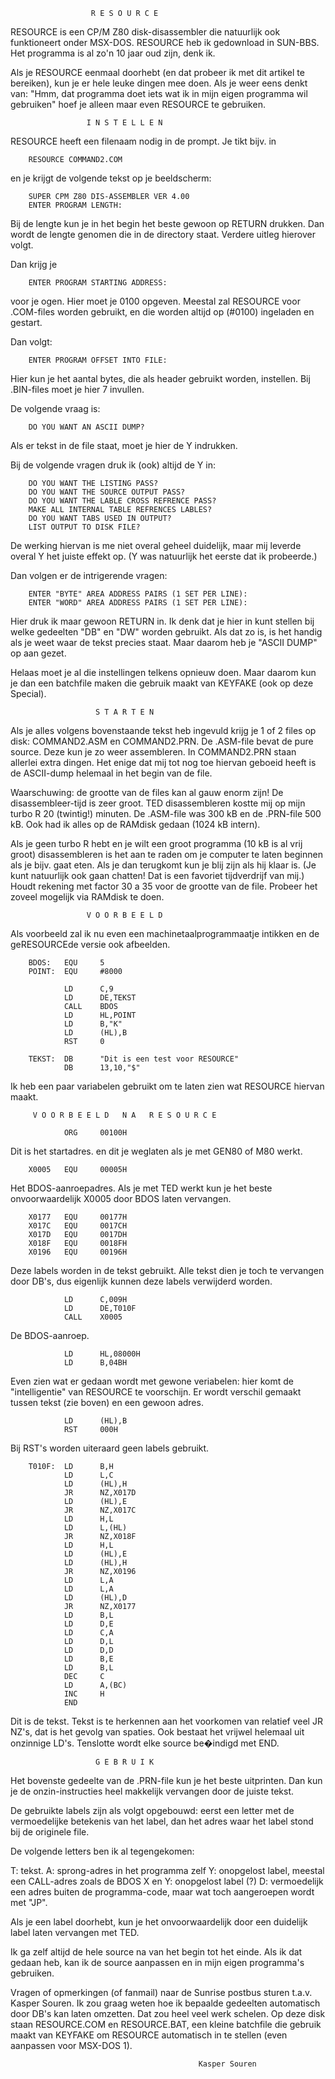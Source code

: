                       R E S O U R C E 
                                       

RESOURCE is  een CP/M  Z80 disk-disassembler  die natuurlijk 
ook  funktioneert onder  MSX-DOS. RESOURCE heb ik gedownload 
in SUN-BBS.  Het programma is al zo'n 10 jaar oud zijn, denk 
ik.

Als je  RESOURCE eenmaal doorhebt (en dat probeer ik met dit 
artikel  te bereiken), kun je er hele leuke dingen mee doen. 
Als je  weer eens  denkt van:  "Hmm, dat programma doet iets 
wat ik in mijn eigen programma wil gebruiken" hoef je alleen 
maar even RESOURCE te gebruiken.


                     I N S T E L L E N 

RESOURCE  heeft een  filenaam nodig  in de  prompt. Je  tikt 
bijv. in

        RESOURCE COMMAND2.COM

en je krijgt de volgende tekst op je beeldscherm:

        SUPER CPM Z80 DIS-ASSEMBLER VER 4.00
        ENTER PROGRAM LENGTH:

Bij de lengte kun je in het begin het beste gewoon op RETURN 
drukken. Dan  wordt de  lengte genomen  die in  de directory 
staat. Verdere uitleg hierover volgt.

Dan krijg je

        ENTER PROGRAM STARTING ADDRESS:

voor  je  ogen.  Hier  moet  je  0100  opgeven. Meestal  zal 
RESOURCE  voor  .COM-files  worden gebruikt,  en die  worden 
altijd op (#0100) ingeladen en gestart.

Dan volgt:

        ENTER PROGRAM OFFSET INTO FILE: 

Hier  kun  je  het  aantal  bytes, die  als header  gebruikt 
worden, instellen. Bij .BIN-files moet je hier 7 invullen.

De volgende vraag is:

        DO YOU WANT AN ASCII DUMP?

Als er tekst in de file staat, moet je hier de Y indrukken.

Bij de volgende vragen druk ik (ook) altijd de Y in:

        DO YOU WANT THE LISTING PASS?
        DO YOU WANT THE SOURCE OUTPUT PASS?
        DO YOU WANT THE LABLE CROSS REFRENCE PASS?
        MAKE ALL INTERNAL TABLE REFRENCES LABLES?
        DO YOU WANT TABS USED IN OUTPUT?
        LIST OUTPUT TO DISK FILE?

De werking  hiervan is me niet overal geheel duidelijk, maar 
mij leverde overal Y het juiste effekt op. (Y was natuurlijk 
het eerste dat ik probeerde.)

Dan volgen er de intrigerende vragen:

        ENTER "BYTE" AREA ADDRESS PAIRS (1 SET PER LINE):
        ENTER "WORD" AREA ADDRESS PAIRS (1 SET PER LINE):

Hier druk  ik maar  gewoon RETURN in. Ik denk dat je hier in 
kunt  stellen  bij  welke  gedeelten  "DB"  en  "DW"  worden 
gebruikt.  Als dat  zo is, is het handig als je weet waar de 
tekst precies  staat. Maar daarom heb je "ASCII DUMP" op aan 
gezet.

Helaas  moet je  al die  instellingen telkens  opnieuw doen. 
Maar daarom kun je dan een batchfile maken die gebruik maakt 
van KEYFAKE (ook op deze Special).


                       S T A R T E N 

Als  je alles  volgens bovenstaande tekst heb ingevuld krijg 
je 1  of 2  files op  disk: COMMAND2.ASM en COMMAND2.PRN. De 
.ASM-file  bevat  de  pure  source.  Deze  kun  je  zo  weer 
assembleren.  In COMMAND2.PRN  staan allerlei  extra dingen. 
Het enige  dat mij  tot nog  toe hiervan geboeid heeft is de 
ASCII-dump helemaal in het begin van de file.

Waarschuwing:  de  grootte van  de files  kan al  gauw enorm 
zijn!   De    disassembleer-tijd   is    zeer   groot.   TED 
disassembleren  kostte  mij  op mijn  turbo R  20 (twintig!) 
minuten. De .ASM-file was 300 kB en de .PRN-file 500 kB. Ook 
had ik alles op de RAMdisk gedaan (1024 kB intern).

Als je  geen turbo R hebt en je wilt een groot programma (10 
kB  is al  vrij groot) disassembleren is het aan te raden om 
je computer te laten beginnen als je bijv. gaat eten. Als je 
dan terugkomt  kun je  blij zijn  als hij klaar is. (Je kunt 
natuurlijk   ook   gaan   chatten!  Dat   is  een   favoriet 
tijdverdrijf  van mij.)  Houdt rekening  met factor  30 a 35 
voor de grootte van de file. Probeer het zoveel mogelijk via 
RAMdisk te doen.


                     V O O R B E E L D 

Als  voorbeeld zal  ik nu  even een machinetaalprogrammaatje 
intikken en de geRESOURCEde versie ook afbeelden.


        BDOS:   EQU     5
        POINT:  EQU     #8000

                LD      C,9
                LD      DE,TEKST
                CALL    BDOS
                LD      HL,POINT
                LD      B,"K"
                LD      (HL),B
                RST     0

        TEKST:  DB      "Dit is een test voor RESOURCE"
                DB      13,10,"$"

Ik heb  een paar  variabelen gebruikt  om te  laten zien wat 
RESOURCE hiervan maakt.


         V O O R B E E L D   N A   R E S O U R C E 

                ORG     00100H

Dit  is het  startadres. en dit je weglaten als je met GEN80 
of M80 werkt.

        X0005   EQU     00005H

Het BDOS-aanroepadres. Als je met TED werkt kun je het beste 
onvoorwaardelijk X0005 door BDOS laten vervangen.


        X0177   EQU     00177H
        X017C   EQU     0017CH
        X017D   EQU     0017DH
        X018F   EQU     0018FH
        X0196   EQU     00196H

Deze  labels worden in de tekst gebruikt. Alle tekst dien je 
toch  te  vervangen  door  DB's, dus  eigenlijk kunnen  deze 
labels verwijderd worden.


                LD      C,009H
                LD      DE,T010F
                CALL    X0005

De BDOS-aanroep.


                LD      HL,08000H
                LD      B,04BH

Even  zien wat  er gedaan  wordt met gewone veriabelen: hier 
komt de "intelligentie" van RESOURCE te voorschijn. Er wordt 
verschil  gemaakt  tussen tekst  (zie boven)  en een  gewoon 
adres.


                LD      (HL),B
                RST     000H

Bij RST's worden uiteraard geen labels gebruikt.


        T010F:  LD      B,H
                LD      L,C
                LD      (HL),H
                JR      NZ,X017D
                LD      (HL),E
                JR      NZ,X017C
                LD      H,L
                LD      L,(HL)
                JR      NZ,X018F
                LD      H,L
                LD      (HL),E
                LD      (HL),H
                JR      NZ,X0196
                LD      L,A
                LD      L,A
                LD      (HL),D
                JR      NZ,X0177
                LD      B,L
                LD      D,E
                LD      C,A
                LD      D,L
                LD      D,D
                LD      B,E
                LD      B,L
                DEC     C
                LD      A,(BC)
                INC     H
                END

Dit is de tekst. Tekst is te herkennen aan het voorkomen van 
relatief  veel JR  NZ's, dat  is het gevolg van spaties. Ook 
bestaat het vrijwel helemaal uit onzinnige LD's.
Tenslotte wordt elke source be�indigd met END.


                       G E B R U I K 

Het  bovenste gedeelte  van de  .PRN-file kun  je het  beste 
uitprinten. Dan  kun je  de onzin-instructies heel makkelijk 
vervangen door de juiste tekst.

De  gebruikte  labels  zijn als  volgt opgebouwd:  eerst een 
letter met de vermoedelijke betekenis van het label, dan het 
adres waar het label stond bij de originele file.

De volgende letters ben ik al tegengekomen:

T: tekst.
A: sprong-adres in het programma zelf
Y: onopgelost label, meestal een CALL-adres zoals de BDOS
X en Y: onopgelost label (?)
D: vermoedelijk een adres buiten de programma-code, maar wat 
   toch aangeroepen wordt met "JP".


Als je  een label doorhebt, kun je het onvoorwaardelijk door 
een duidelijk label laten vervangen met TED.

Ik ga  zelf altijd  de hele  source na van het begin tot het 
einde.  Als ik dat gedaan heb, kan ik de source aanpassen en 
in mijn eigen programma's gebruiken.

Vragen  of opmerkingen  (of fanmail) naar de Sunrise postbus 
sturen  t.a.v.  Kasper  Souren.  Ik zou  graag weten  hoe ik 
bepaalde gedeelten automatisch door DB's kan laten omzetten. 
Dat  zou   heel  veel  werk  schelen.  Op  deze  disk  staan 
RESOURCE.COM  en  RESOURCE.BAT,  een  kleine  batchfile  die 
gebruik  maakt  van  KEYFAKE om  RESOURCE automatisch  in te 
stellen (even aanpassen voor MSX-DOS 1).

                                              Kasper Souren

